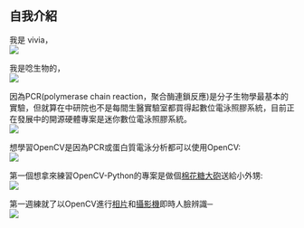 ## 自我介紹
我是 vivia，<br>
![](http://1.bp.blogspot.com/-xUw-eoxefso/VY-jEqVV0wI/AAAAAAAAFN4/8nJzqAUJz9o/s640/%25E8%259E%25A2%25E5%25B9%2595%25E6%2593%25B7%25E5%258F%2596%25E7%2595%25AB%25E9%259D%25A2%2B%25282%2529.png)

我是唸生物的，<br>
![](http://2.bp.blogspot.com/-98v756CZj2M/VZYDXh9x3EI/AAAAAAAAFOU/YwUMkQo6Tk8/s640/%25E8%259E%25A2%25E5%25B9%2595%25E6%2593%25B7%25E5%258F%2596%25E7%2595%25AB%25E9%259D%25A2%2B%25284%2529.png)

因為PCR(polymerase chain reaction，聚合酶連鎖反應)是分子生物學最基本的實驗，但就算在中研院也不是每間生醫實驗室都買得起數位電泳照膠系統，目前正在發展中的開源硬體專案是迷你數位電泳照膠系統。<br>
![](http://2.bp.blogspot.com/-v-qsYtuVEQQ/VZYFBE_qmeI/AAAAAAAAFOg/3B8iW524tWI/s640/%25E8%259E%25A2%25E5%25B9%2595%25E6%2593%25B7%25E5%258F%2596%25E7%2595%25AB%25E9%259D%25A2%2B%25285%2529.png)

想學習OpenCV是因為PCR或蛋白質電泳分析都可以使用OpenCV:<br>
![](http://4.bp.blogspot.com/-KyM0qmIwSKs/VZYHGiQ_GuI/AAAAAAAAFOw/yYQqhi1wA8o/s640/%25E8%259E%25A2%25E5%25B9%2595%25E6%2593%25B7%25E5%258F%2596%25E7%2595%25AB%25E9%259D%25A2%2B%25287%2529.png)

第一個想拿來練習OpenCV-Python的專案是做個[棉花糖大砲](http://www.techbang.com/posts/16605-orientation-of-facial-recognition-marshmallow-blaster-you-want-to-buy "能臉部定位的棉花糖大炮")送給小外甥:<br>
![](http://4.bp.blogspot.com/-u3ncNCPt1Ig/VZYJFaauhCI/AAAAAAAAFO8/SBAjajgf49s/s640/%25E6%2593%25B7%25E5%258F%2596_2015_07_03_12_00_28_798.png)

第一週練就了以OpenCV進行[相片](https://realpython.com/blog/python/face-recognition-with-python/ "Face Recognition With Python")和[攝影機](https://realpython.com/blog/python/face-detection-in-python-using-a-webcam/ "Face Detection in Python Using a Webcam")即時人臉辨識─ <br>
![](https://github.com/shantnu/FaceDetect/raw/master/abba_face_detected.jpg)
